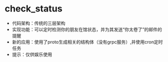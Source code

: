 # check_status

- 代码架构：传统的三层架构
- 实现功能：可以定时检测你的朋友在馆状态，并为其发送“你太卷了”的邮件的提醒
- 新的应用：使用了proto生成相关的结构体（没有grpc服务）,并使用cron定时任务
- 提示：仅供娱乐使用
